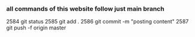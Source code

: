  
 ### all commands of this website follow just main branch

 2584  git status
 2585  git add .
 2586  git commit -m "posting content"
 2587  git push -f origin master